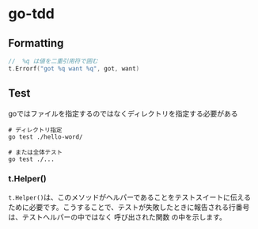 # go-tdd

## Formatting
```go
//  %q は値を二重引用符で囲む
t.Errorf("got %q want %q", got, want)
```

## Test

goではファイルを指定するのではなくディレクトリを指定する必要がある
```shell
# ディレクトリ指定
go test ./hello-word/

# または全体テスト
go test ./...
```

### t.Helper()
`t.Helper()`は、このメソッドがヘルパーであることをテストスイートに伝えるために必要です。こうすることで、テストが失敗したときに報告される行番号は、テストヘルパーの中ではなく 呼び出された関数 の中を示します。

